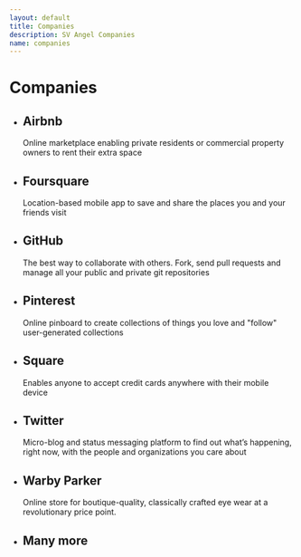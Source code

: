 ```yaml
---
layout: default
title: Companies
description: SV Angel Companies
name: companies
---
```


# Companies

* ## Airbnb
  Online marketplace enabling private residents or commercial property owners to rent their extra space

* ## Foursquare
  Location-based mobile app to save and share the places you and your friends visit

* ## GitHub
  The best way to collaborate with others. Fork, send pull requests and manage all your public and private git repositories

* ## Pinterest
  Online pinboard to create collections of things you love and "follow" user-generated collections

* ## Square
  Enables anyone to accept credit cards anywhere with their mobile device

* ## Twitter
  Micro-blog and status messaging platform to find out what’s happening, right now, with the people and organizations you care about

* ## Warby Parker
  Online store for boutique-quality, classically crafted eye wear at a revolutionary price point.

* ## Many more
